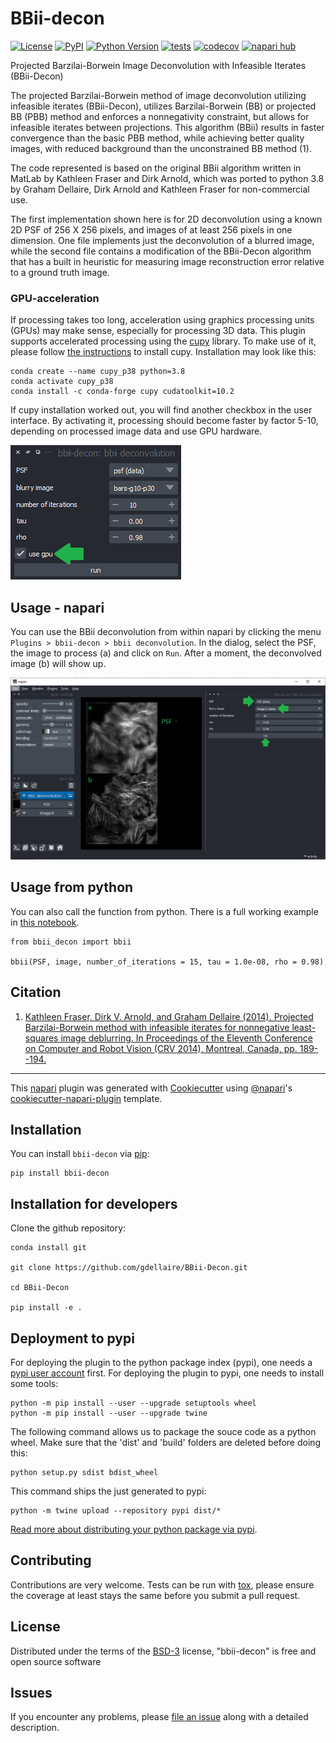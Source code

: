 # BBii-decon

[![License](https://img.shields.io/pypi/l/bbii-decon.svg?color=green)](https://github.com/gdellaire/bbii-decon/raw/main/LICENSE)
[![PyPI](https://img.shields.io/pypi/v/bbii-decon.svg?color=green)](https://pypi.org/project/bbii-decon)
[![Python Version](https://img.shields.io/pypi/pyversions/bbii-decon.svg?color=green)](https://python.org)
[![tests](https://github.com/gdellaire/bbii-decon/workflows/tests/badge.svg)](https://github.com/gdellaire/bbii-decon/actions)
[![codecov](https://codecov.io/gh/gdellaire/bbii-decon/branch/main/graph/badge.svg)](https://codecov.io/gh/gdellaire/bbii-decon)
[![napari hub](https://img.shields.io/endpoint?url=https://api.napari-hub.org/shields/bbii-decon)](https://napari-hub.org/plugins/bbii-decon)

Projected Barzilai-Borwein Image Deconvolution with Infeasible Iterates (BBii-Decon)


The projected Barzilai-Borwein method of image deconvolution utilizing infeasible iterates (BBii-Decon), utilizes Barzilai-Borwein (BB) or projected BB (PBB) method and enforces a nonnegativity constraint, but allows for infeasible iterates between projections. This algorithm (BBii) results in faster convergence than the basic PBB method, while achieving better quality images, with reduced background than the unconstrained BB method (1). 

The code represented is based on the original BBii algorithm written in MatLab by Kathleen Fraser and Dirk Arnold, which was ported to python 3.8 by Graham Dellaire, Dirk Arnold and Kathleen Fraser for non-commercial use.

The first implementation shown here is for 2D deconvolution using a known 2D PSF of 256 X 256 pixels, and images of at least 256 pixels in one dimension. One file implements just the deconvolution of a blurred image, while the second file contains a modification of the BBii-Decon algorithm that has a built in heuristic for measuring image reconstruction error relative to a ground truth image.

### GPU-acceleration

If processing takes too long, acceleration using graphics processing units (GPUs) may make sense, especially for processing 3D data. This plugin 
supports accelerated processing using the [cupy](https://cupy.dev) library. To make use of it, please follow 
[the instructions](https://docs.cupy.dev/en/stable/install.html#installing-cupy-from-conda-forge) to install cupy. 
Installation may look like this:
```
conda create --name cupy_p38 python=3.8
conda activate cupy_p38
conda install -c conda-forge cupy cudatoolkit=10.2
```

If cupy installation worked out, you will find another checkbox in the user interface. By activating it, processing 
should become faster by factor 5-10, depending on processed image data and use GPU hardware.

![img.png](https://github.com/gdellaire/BBii-Decon/raw/main/demo/use_GPU_checkbox.png)

## Usage - napari

You can use the BBii deconvolution from within napari by clicking the menu `Plugins > bbii-decon > bbii deconvolution`. 
In the dialog, select the PSF, the image to process (a) and click on `Run`. After a moment, the deconvolved image (b) 
will show up.

![img.png](https://github.com/gdellaire/BBii-Decon/raw/main/demo/screenshot_napari.png)

## Usage from python

You can also call the function from python. There is a full working example in [this notebook](demo/BBii_Decon_2D_2021.ipynb).

```
from bbii_decon import bbii

bbii(PSF, image, number_of_iterations = 15, tau = 1.0e-08, rho = 0.98)
```


## Citation
1) [Kathleen Fraser, Dirk V. Arnold, and Graham Dellaire (2014). Projected Barzilai-Borwein
method with infeasible iterates for nonnegative least-squares image deblurring. In Proceedings
of the Eleventh Conference on Computer and Robot Vision (CRV 2014), Montreal, Canada, pp.
189--194.](https://ieeexplore.ieee.org/abstract/document/6816842)

----------------------------------

This [napari] plugin was generated with [Cookiecutter] using [@napari]'s [cookiecutter-napari-plugin] template.

<!--
Don't miss the full getting started guide to set up your new package:
https://github.com/napari/cookiecutter-napari-plugin#getting-started

and review the napari docs for plugin developers:
https://napari.org/plugins/stable/index.html
-->

## Installation

You can install `bbii-decon` via [pip]:

    pip install bbii-decon


## Installation for developers

Clone the github repository:

```
conda install git

git clone https://github.com/gdellaire/BBii-Decon.git

cd BBii-Decon

pip install -e .
```

## Deployment to pypi

For deploying the plugin to the python package index (pypi), one needs a [pypi user account](https://pypi.org/account/register/) 
first. For deploying the plugin to pypi, one needs to install some tools:

```
python -m pip install --user --upgrade setuptools wheel
python -m pip install --user --upgrade twine
```

The following command allows us to package the souce code as a python wheel. Make sure that the 'dist' and 'build' folders are deleted before doing this:

```
python setup.py sdist bdist_wheel
```

This command ships the just generated to pypi:

```
python -m twine upload --repository pypi dist/*
```

[Read more about distributing your python package via pypi](https://realpython.com/pypi-publish-python-package/#publishing-to-pypi).


## Contributing

Contributions are very welcome. Tests can be run with [tox], please ensure
the coverage at least stays the same before you submit a pull request.

## License

Distributed under the terms of the [BSD-3] license,
"bbii-decon" is free and open source software

## Issues

If you encounter any problems, please [file an issue] along with a detailed description.

[napari]: https://github.com/napari/napari
[Cookiecutter]: https://github.com/audreyr/cookiecutter
[@napari]: https://github.com/napari
[MIT]: http://opensource.org/licenses/MIT
[BSD-3]: http://opensource.org/licenses/BSD-3-Clause
[GNU GPL v3.0]: http://www.gnu.org/licenses/gpl-3.0.txt
[GNU LGPL v3.0]: http://www.gnu.org/licenses/lgpl-3.0.txt
[Apache Software License 2.0]: http://www.apache.org/licenses/LICENSE-2.0
[Mozilla Public License 2.0]: https://www.mozilla.org/media/MPL/2.0/index.txt
[cookiecutter-napari-plugin]: https://github.com/napari/cookiecutter-napari-plugin

[file an issue]: https://github.com/gdellaire/bbii-decon/issues

[napari]: https://github.com/napari/napari
[tox]: https://tox.readthedocs.io/en/latest/
[pip]: https://pypi.org/project/pip/
[PyPI]: https://pypi.org/
